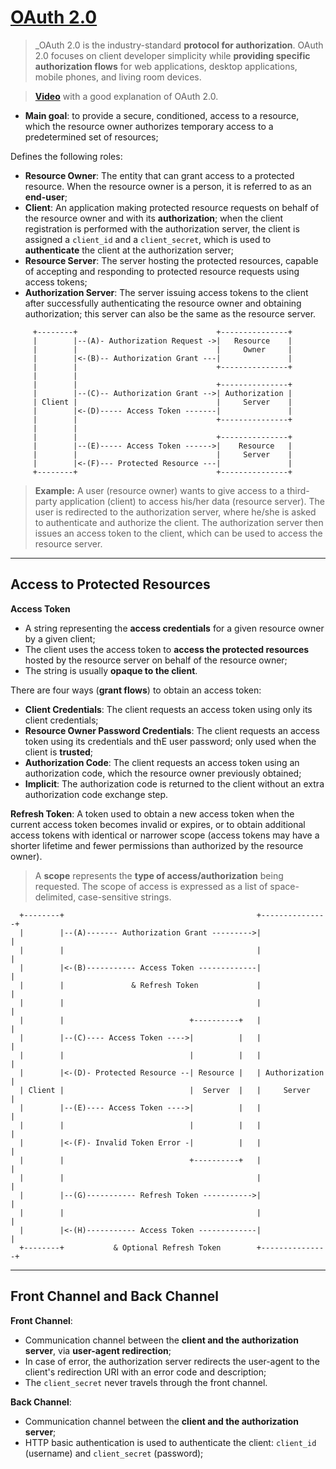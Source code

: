 # [OAuth 2.0](https://oauth.net/2/)

> _OAuth 2.0 is the industry-standard **protocol for authorization**. OAuth 2.0 focuses on client developer simplicity while **providing specific authorization flows** for web applications, desktop applications, mobile phones, and living room devices.

> **[Video](https://www.youtube.com/watch?v=t18YB3xDfXI)** with a good explanation of OAuth 2.0.

* **Main goal**: to provide a secure, conditioned, access to a resource, which the resource owner authorizes temporary access to a predetermined set of resources;

Defines the following roles:

* **Resource Owner**: The entity that can grant access to a protected resource. When the resource owner is a person, it is referred to as an **end-user**;
* **Client**: An application making protected resource requests on behalf of the resource owner and with its **authorization**; when the client registration is performed with the authorization server, the client is assigned a `client_id` and a `client_secret`, which is used to **authenticate** the client at the authorization server;
* **Resource Server**: The server hosting the protected resources, capable of accepting and responding to protected resource requests using access tokens;
* **Authorization Server**: The server issuing access tokens to the client after successfully authenticating the resource owner and obtaining authorization; this server can also be the same as the resource server.

```
     +--------+                               +---------------+
     |        |--(A)- Authorization Request ->|   Resource    |
     |        |                               |     Owner     |
     |        |<-(B)-- Authorization Grant ---|               |
     |        |                               +---------------+
     |        |
     |        |                               +---------------+
     |        |--(C)-- Authorization Grant -->| Authorization |
     | Client |                               |     Server    |
     |        |<-(D)----- Access Token -------|               |
     |        |                               +---------------+
     |        |
     |        |                               +---------------+
     |        |--(E)----- Access Token ------>|    Resource   |
     |        |                               |     Server    |
     |        |<-(F)--- Protected Resource ---|               |
     +--------+                               +---------------+
```

> **Example:** A user (resource owner) wants to give access to a third-party application (client) to access his/her data (resource server). The user is redirected to the authorization server, where he/she is asked to authenticate and authorize the client. The authorization server then issues an access token to the client, which can be used to access the resource server.

---

## Access to Protected Resources

**Access Token**

* A string representing the **access credentials** for a given resource owner by a given client;
* The client uses the access token to **access the protected resources** hosted by the resource server on behalf of the resource owner;
* The string is usually **opaque to the client**.

There are four ways (**grant flows**) to obtain an access token:

* **Client Credentials**: The client requests an access token using only its client credentials;
* **Resource Owner Password Credentials**: The client requests an access token using its credentials and thE user password; only used when the client is **trusted**;
* **Authorization Code**: The client requests an access token using an authorization code, which the resource owner previously obtained;
* **Implicit**: The authorization code is returned to the client without an extra authorization code exchange step.

**Refresh Token**: A token used to obtain a new access token when the current access token becomes invalid or expires, or to obtain additional access tokens with identical or narrower scope (access tokens may have a shorter lifetime and fewer permissions than authorized by the resource owner).

> A **scope** represents the **type of access/authorization** being requested. The scope of access is expressed as a list of space-delimited, case-sensitive strings.

```
  +--------+                                           +---------------+
  |        |--(A)------- Authorization Grant --------->|               |
  |        |                                           |               |
  |        |<-(B)----------- Access Token -------------|               |
  |        |               & Refresh Token             |               |
  |        |                                           |               |
  |        |                            +----------+   |               |
  |        |--(C)---- Access Token ---->|          |   |               |
  |        |                            |          |   |               |
  |        |<-(D)- Protected Resource --| Resource |   | Authorization |
  | Client |                            |  Server  |   |     Server    |
  |        |--(E)---- Access Token ---->|          |   |               |
  |        |                            |          |   |               |
  |        |<-(F)- Invalid Token Error -|          |   |               |
  |        |                            +----------+   |               |
  |        |                                           |               |
  |        |--(G)----------- Refresh Token ----------->|               |
  |        |                                           |               |
  |        |<-(H)----------- Access Token -------------|               |
  +--------+           & Optional Refresh Token        +---------------+
```

---

## Front Channel and Back Channel

**Front Channel**:

* Communication channel between the **client and the authorization server**, via **user-agent redirection**;
* In case of error, the authorization server redirects the user-agent to the client's redirection URI with an error code and description;
* The `client_secret` never travels through the front channel.

**Back Channel**:

* Communication channel between the **client and the authorization server**;
* HTTP basic authentication is used to authenticate the client: `client_id` (username) and `client_secret` (password);
